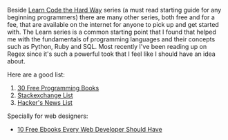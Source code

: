 Beside [Learn Code the Hard Way](http://learncodethehardway.org/) series (a must
read starting guide for any beginning programmers) there are many other series,
both free and for a fee, that are available on the internet for anyone to pick
up and get started with. The Learn series is a common starting point that
I found that helped me with the fundamentals of programming languages and their
concepts such as Python, Ruby and SQL. Most recently I've been reading up on
Regex since it's such a powerful took that I feel like I should have an idea
about.

Here are a good list:

1. [30 Free Programming Books](http://citizen428.net/blog/2010/08/12/30-free-programming-ebooks/)
2. [Stackexchange List](http://stackoverflow.com/questions/194812/list-of-freely-available-programming-books)
3. [Hacker's News List](http://news.ycombinator.com/item?id=2414280)

Specially for web designers:

- [10 Free Ebooks Every Web Developer Should Have](http://slodive.com/freebies/free-ebooks-web-developer/)
